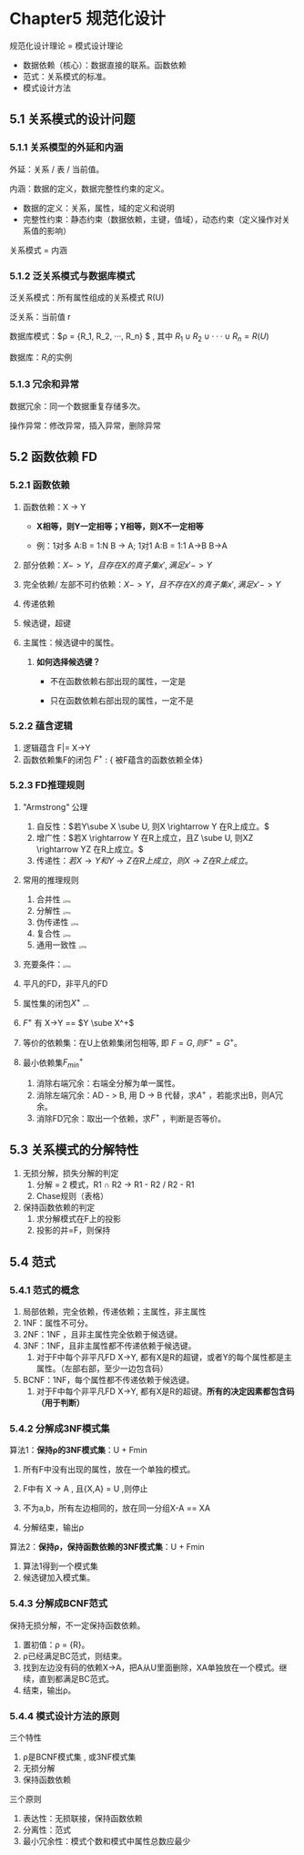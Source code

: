 # Chapter5 规范化设计

规范化设计理论 = 模式设计理论

- 数据依赖（核心）：数据直接的联系。函数依赖
- 范式：关系模式的标准。
- 模式设计方法

## 5.1 关系模式的设计问题

### 5.1.1 关系模型的外延和内涵

外延：关系 / 表 / 当前值。

内涵：数据的定义，数据完整性约束的定义。

- 数据的定义：关系，属性，域的定义和说明
- 完整性约束：静态约束（数据依赖，主键，值域），动态约束（定义操作对关系值的影响）

关系模式 = 内涵

### 5.1.2 泛关系模式与数据库模式

泛关系模式：所有属性组成的关系模式  R(U) 

泛关系：当前值 r 

数据库模式：$ρ = {R_1, R_2, ···, R_n} $  , 其中 $R_1 ∪ R_2 ∪··· ∪R_n = R(U)$

数据库：$R_i$的实例

### 5.1.3 冗余和异常

数据冗余：同一个数据重复存储多次。

操作异常：修改异常，插入异常，删除异常

## 5.2 函数依赖 FD

### 5.2.1 函数依赖

1. 函数依赖：X -> Y

   - **X相等，则Y一定相等；Y相等，则X不一定相等**

   - 例：1对多  A:B = 1:N    B -> A;  1对1   A:B = 1:1    A->B   B->A 

2. 部分依赖：$X->Y，且存在X的真子集x',满足x'->Y$

3. 完全依赖/ 左部不可约依赖：$X->Y，且不存在X的真子集x',满足x'->Y$

4. 传递依赖

5. 候选键，超键

6. 主属性：候选键中的属性。

   1. **如何选择候选键？**

      - 不在函数依赖右部出现的属性，一定是

      - 只在函数依赖右部出现的属性，一定不是

### 5.2.2 蕴含逻辑

1. 逻辑蕴含 F|= X->Y
2. 函数依赖集F的闭包  $F^+$ : { 被F蕴含的函数依赖全体}

### 5.2.3 FD推理规则

1. "Armstrong" 公理
   1. 自反性：$若Y\sube X \sube U, 则X \rightarrow Y 在R上成立。$
   2. 增广性：$若X \rightarrow Y 在R上成立，且Z \sube U, 则XZ \rightarrow YZ 在R上成立。$
   3. 传递性：$若X \rightarrow Y 和 Y \rightarrow Z 在R上成立，则X \rightarrow Z 在R上成立。$

2. 常用的推理规则
   1. 合并性            <img src="https://api2.mubu.com/v3/document_image/9b842bec-3c54-43e8-a8e4-67ab620f028b-5285609.jpg" alt="img" style="zoom:33%;" />
   2. 分解性            <img src="https://api2.mubu.com/v3/document_image/08d63108-8df8-44ce-89a7-7ad6085698fa-5285609.jpg" alt="img" style="zoom:33%;" />
   3. 伪传递性        <img src="https://api2.mubu.com/v3/document_image/913f6b9a-c952-4034-aefa-efe57216c715-5285609.jpg" alt="img" style="zoom:33%;" />
   4. 复合性             <img src="https://api2.mubu.com/v3/document_image/ee949051-ea60-498e-920a-bfccb713e596-5285609.jpg" alt="img" style="zoom:33%;" />
   5. 通用一致性      <img src="https://api2.mubu.com/v3/document_image/baed326e-71bf-4c3b-ba2c-9a263a9fff9d-5285609.jpg" alt="img" style="zoom: 33%;" />
3. 充要条件：<img src="https://api2.mubu.com/v3/document_image/abbc5bc3-f1f7-4226-852f-c29cc1fcf0b5-5285609.jpg" alt="img" style="zoom:33%;" />
4. 平凡的FD，非平凡的FD
5. 属性集的闭包$X^+$         <img src="https://api2.mubu.com/v3/document_image/2a039861-744d-4ddd-9a90-4feefb890205-5285609.jpg" alt="img" style="zoom: 25%;" />
6. $F^+$ 有 X->Y  == $Y \sube X^+$
7.   等价的依赖集：在U上依赖集闭包相等,  即 $F = G, 则F^+ = G^+$。
8. 最小依赖集$F_{min}^+$ 
   1. 消除右端冗余：右端全分解为单一属性。
   2. 消除左端冗余：AD - > B, 用 D -> B 代替，求$A^+$ ，若能求出B，则A冗余。
   3. 消除FD冗余：取出一个依赖，求$F^+$ ，判断是否等价。

## 5.3  关系模式的分解特性

1. 无损分解，损失分解的判定
   1. 分解 = 2 模式，R1 ∩ R2 -> R1 - R2 / R2 - R1
   2. Chase规则（表格）
2. 保持函数依赖的判定
   1. 求分解模式在F上的投影
   2. 投影的并=F，则保持

## 5.4 范式

### 5.4.1 范式的概念

1. 局部依赖，完全依赖，传递依赖；主属性，非主属性
2. 1NF：属性不可分。
3. 2NF：1NF ，且非主属性完全依赖于候选键。
4. 3NF：1NF，且非主属性都不传递依赖于候选键。
   1. 对于F中每个非平凡FD X->Y, 都有X是R的超键，或者Y的每个属性都是主属性。（左部右部，至少一边包含码）
5. BCNF：1NF，每个属性都不传递依赖于候选键。
   1. 对于F中每个非平凡FD X->Y, 都有X是R的超键。**所有的决定因素都包含码（用于判断）**

### 5.4.2 分解成3NF模式集

算法1：**保持ρ的3NF模式集**：U + Fmin

1. 所有F中没有出现的属性，放在一个单独的模式。

2. F中有 X -> A , 且{X,A} = U ,则停止

1. 不为a,b，所有左边相同的，放在同一分组X-A == XA
2. 分解结束，输出ρ

算法2：**保持ρ，保持函数依赖的3NF模式集**：U + Fmin

1. 算法1得到一个模式集
2. 候选键加入模式集。

### 5.4.3 分解成BCNF范式

保持无损分解，不一定保持函数依赖。

1. 置初值：ρ = {R}。
2.  ρ已经满足BC范式，则结束。
3.  找到左边没有码的依赖X->A，把A从U里面删除，XA单独放在一个模式。继续，直到都满足BC范式。
4. 结束，输出ρ。

### 5.4.4 模式设计方法的原则

三个特性

1. ρ是BCNF模式集 , 或3NF模式集
2. 无损分解
3. 保持函数依赖

三个原则

1. 表达性：无损联接，保持函数依赖
2. 分离性：范式
3. 最小冗余性：模式个数和模式中属性总数应最少
